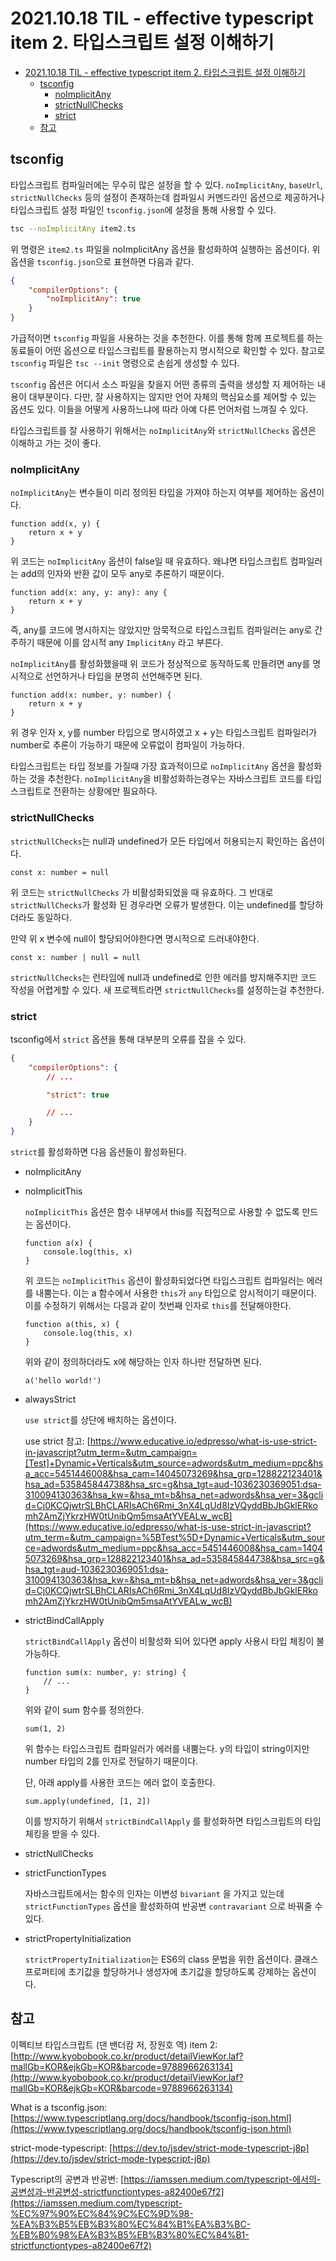 # 2021.10.18 TIL - effective typescript item 2. 타입스크립트 설정 이해하기

- [2021.10.18 TIL - effective typescript item 2. 타입스크립트 설정 이해하기](#20211018-til---effective-typescript-item-2-타입스크립트-설정-이해하기)
  - [tsconfig](#tsconfig)
    - [noImplicitAny](#noimplicitany)
    - [strictNullChecks](#strictnullchecks)
    - [strict](#strict)
  - [참고](#참고)

## tsconfig

타입스크립트 컴파일러에는 무수히 많은 설정을 할 수 있다. `noImplicitAny`, `baseUrl`, `strictNullChecks` 등의 설정이 존재하는데 컴파일시 커멘드라인 옵션으로 제공하거나 타입스크립트 설정 파일인 `tsconfig.json`에 설정을 통해 사용할 수 있다.

```bash
tsc --noImplicitAny item2.ts
```

위 명령은 `item2.ts` 파일을 noImplicitAny 옵션을 활성화하여 실행하는 옵션이다. 위 옵션을 `tsconfig.json`으로 표현하면 다음과 같다.

```json
{
    "compilerOptions": {
        "noImplicitAny": true
    }
}
```

가급적이면 `tsconfig` 파일을 사용하는 것을 추천한다. 이를 통해 함께 프로젝트를 하는 동료들이 어떤 옵션으로 타입스크립트를 활용하는지 명시적으로 확인할 수 있다. 참고로 `tsconfig` 파일은 `tsc --init` 명령으로 손쉽게 생성할 수 있다.

`tsconfig` 옵션은 어디서 소스 파일을 찾을지 어떤 종류의 출력을 생성할 지 제어하는 내용이 대부분이다. 다만, 잘 사용하지는 않지만 언어 자체의 핵심요소를 제어할 수 있는 옵션도 있다. 이들을 어떻게 사용하느냐에 따라 아예 다른 언어처럼 느껴질 수 있다.

타입스크립트를 잘 사용하기 위해서는 `noImplicitAny`와 `strictNullChecks` 옵션은 이해하고 가는 것이 좋다.

### noImplicitAny

`noImplicitAny`는 변수들이 미리 정의된 타입을 가져야 하는지 여부를 제어하는 옵션이다.

```tsx
function add(x, y) {
    return x + y
}
```

위 코드는 `noImplicitAny` 옵션이 false일 때 유효하다. 왜냐면 타입스크립트 컴파일러는 add의 인자와 반환 값이 모두 any로 추론하기 때문이다.

```tsx
function add(x: any, y: any): any {
    return x + y
}
```

즉, any를 코드에 명시하지는 않았지만 암묵적으로 타입스크립트 컴파일러는 any로 간주하기 때문에 이를 암시적 any `ImplicitAny` 라고 부른다.

`noImplicitAny`를 활성화했을때 위 코드가 정상적으로 동작하도록 만들려면 any를 명시적으로 선언하거나 타입을 분명히 선언해주면 된다.

```tsx
function add(x: number, y: number) {
    return x + y
}
```

위 경우 인자 x, y를 number 타입으로 명시하였고 x + y는 타입스크립트 컴파일러가 number로 추론이 가능하기 때문에 오류없이 컴파일이 가능하다.

타입스크립트는 타입 정보를 가질때 가장 효과적이므로 `noImplicitAny` 옵션을 활성화하는 것을 추천한다. `noImplicitAny`을 비활성화하는경우는 자바스크립트 코드를 타입스크립트로 전환하는 상황에만 필요하다.

### strictNullChecks

`strictNullChecks`는 null과 undefined가 모든 타입에서 허용되는지 확인하는 옵션이다.

```tsx
const x: number = null
```

위 코드는 `strictNullChecks` 가 비활성화되었을 때 유효하다. 그 반대로 `strictNullChecks`가 활성화 된 경우라면 오류가 발생한다. 이는 undefined를 할당하더라도 동일하다.

만약 위 x 변수에 null이 할당되어야한다면 명시적으로 드러내야한다.

```tsx
const x: number | null = null
```

`strictNullChecks`는 런타임에 null과 undefined로 인한 에러를 방지해주지만 코드 작성을 어렵게할 수 있다. 새 프로젝트라면 `strictNullChecks`를 설정하는걸 추천한다.

### strict

tsconfig에서 `strict` 옵션을 통해 대부분의 오류를 잡을 수 있다.

```json
{
    "compilerOptions": {
        // ...

        "strict": true

        // ...
    }
}
```

`strict`를 활성화하면 다음 옵션들이 활성화된다.

- noImplicitAny
- noImplicitThis
    
    `noImplicitThis` 옵션은 함수 내부에서 this를 직접적으로 사용할 수 없도록 만드는 옵션이다.
    
    ```tsx
    function a(x) {
    	console.log(this, x)
    }
    ```
    
    위 코드는 `noImplicitThis` 옵션이 활성화되었다면 타입스크립트 컴파일러는 에러를 내뿜는다. 이는 a 함수에서 사용한 `this`가 `any` 타입으로 암시적이기 때문이다. 이를 수정하기 위해서는 다믕과 같이 첫번째 인자로 `this`를 전달해야한다.
    
    ```tsx
    function a(this, x) {
    	console.log(this, x)
    }
    ```
    
    위와 같이 정의하더라도 x에 해당하는 인자 하나만 전달하면 된다.
    
    ```tsx
    a('hello world!')
    ```
    
- alwaysStrict
    
    `use strict`를 상단에 배치하는 옵션이다.
    
    use strict 참고: [https://www.educative.io/edpresso/what-is-use-strict-in-javascript?utm_term=&utm_campaign=[Test]+Dynamic+Verticals&utm_source=adwords&utm_medium=ppc&hsa_acc=5451446008&hsa_cam=14045073269&hsa_grp=128822123401&hsa_ad=535845844738&hsa_src=g&hsa_tgt=aud-1036230369051:dsa-310094130363&hsa_kw=&hsa_mt=b&hsa_net=adwords&hsa_ver=3&gclid=Cj0KCQjwtrSLBhCLARIsACh6Rmi_3nX4LqUd8IzVQyddBbJbGklERkomh2AmZjYkrzHW0tUnibQm5msaAtYVEALw_wcB](https://www.educative.io/edpresso/what-is-use-strict-in-javascript?utm_term=&utm_campaign=%5BTest%5D+Dynamic+Verticals&utm_source=adwords&utm_medium=ppc&hsa_acc=5451446008&hsa_cam=14045073269&hsa_grp=128822123401&hsa_ad=535845844738&hsa_src=g&hsa_tgt=aud-1036230369051:dsa-310094130363&hsa_kw=&hsa_mt=b&hsa_net=adwords&hsa_ver=3&gclid=Cj0KCQjwtrSLBhCLARIsACh6Rmi_3nX4LqUd8IzVQyddBbJbGklERkomh2AmZjYkrzHW0tUnibQm5msaAtYVEALw_wcB)
    
- strictBindCallApply
    
    `strictBindCallApply` 옵션이 비활성화 되어 있다면 apply 사용시 타입 체킹이 불가능하다.
    
    ```tsx
    function sum(x: number, y: string) {
    	// ...
    }
    ```
    
    위와 같이 sum 함수를 정의한다.
    
    ```tsx
    sum(1, 2)
    ```
    
    위 함수는 타입스크립트 컴파일러가 에러를 내뿜는다. y의 타입이 string이지만 number 타입의 2를 인자로 전달하기 때문이다.
    
    단, 아래 apply를 사용한 코드는 에러 없이 호출한다.
    
    ```tsx
    sum.apply(undefined, [1, 2])
    ```
    
    이를 방지하기 위해서 `strictBindCallApply` 를 활성화하면 타입스크립트의 타입 체킹을 받을 수 있다.
    
- strictNullChecks
- strictFunctionTypes
    
    자바스크립트에서는 함수의 인자는 이변성 `bivariant` 을 가지고 있는데 `strictFunctionTypes` 옵션을 활성화하여 반공변 `contravariant` 으로 바꿔줄 수 있다. 
    
- strictPropertyInitialization
    
    `strictPropertyInitialization`는 ES6의 class 문법을 위한 옵션이다. 클래스 프로퍼티에 초기값을 할당하거나 생성자에 초기값을 할당하도록 강제하는 옵션이다. 
    

## 참고

이펙티브 타입스크립트 (댄 밴더캄 저, 장원호 역) item 2: [http://www.kyobobook.co.kr/product/detailViewKor.laf?mallGb=KOR&ejkGb=KOR&barcode=9788966263134](http://www.kyobobook.co.kr/product/detailViewKor.laf?mallGb=KOR&ejkGb=KOR&barcode=9788966263134)

What is a tsconfig.json: [https://www.typescriptlang.org/docs/handbook/tsconfig-json.html](https://www.typescriptlang.org/docs/handbook/tsconfig-json.html)

strict-mode-typescript: [https://dev.to/jsdev/strict-mode-typescript-j8p](https://dev.to/jsdev/strict-mode-typescript-j8p)

Typescript의 공변과 반공변: [https://iamssen.medium.com/typescript-에서의-공변성과-반공변성-strictfunctiontypes-a82400e67f2](https://iamssen.medium.com/typescript-%EC%97%90%EC%84%9C%EC%9D%98-%EA%B3%B5%EB%B3%80%EC%84%B1%EA%B3%BC-%EB%B0%98%EA%B3%B5%EB%B3%80%EC%84%B1-strictfunctiontypes-a82400e67f2)